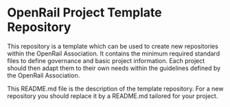 # OpenRail Project Template Repository

This repository is a template which can be used to create new repositories within the OpenRail Association. It contains the minimum required standard files to define governance and basic project information. Each project should then adapt them to their own needs within the guidelines defined by the OpenRail Association.

This README.md file is the description of the template repository. For a new repository you should replace it by a README.md tailored for your project.
